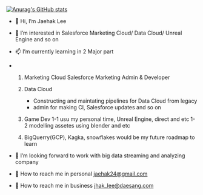 [![Anurag's GitHub stats](https://github-readme-stats.vercel.app/api?username=jaehak24&show_icons=true&theme=cobalt)](https://github.com/anuraghazra/github-readme-stats)


- 👋 Hi, I’m Jaehak Lee
- 👀 I’m interested in Salesforce Marketing Cloud/ Data Cloud/ Unreal Engine and so on
- 📫 I’m currently learning in 2 Major part

- 1. Marketing Cloud
     Salesforce Marketing Admin & Developer
  2. Data Cloud
     * Constructing and maintating pipelines for Data Cloud from legacy
     * admin for making CI, Salesforce updates and so on
      
  3. Game Dev
   1-1 usu my personal time, Unreal Engine, direct and etc
   1-2 modelling assetes using blender and etc 
  4. BigQuerry(GCP), Kagka, snowflakes would be my future roadmap to learn
  
- 💞️ I’m looking forward to work with
      big data streaming and analyzing company
- 🌱 How to reach me in personal jaehak24@gmail.com
- 🏢 How to reach me in business jhak_lee@daesang.com

<!---
jaehak24/jaehak24 is a ✨ special ✨ repository because its `README.md` (this file) appears on your GitHub profile.
You can click the Preview link to take a look at your changes.
--->

